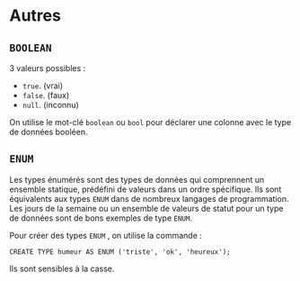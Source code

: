 # Autres

## `BOOLEAN`

3 valeurs possibles :

- `true`. (vrai)
- `false`. (faux)
- `null`. (inconnu)

On utilise le mot-clé `boolean` ou `bool` pour déclarer une colonne avec le type de données booléen.

## `ENUM`

Les types énumérés sont des types de données qui comprennent un ensemble statique, prédéfini de valeurs dans un ordre spécifique. Ils sont équivalents aux types `ENUM` dans de nombreux langages de programmation. Les jours de la semaine ou un ensemble de valeurs de statut pour un type de données sont de bons exemples de type `ENUM`.

Pour créer des types `ENUM` , on utilise la commande :

```
CREATE TYPE humeur AS ENUM ('triste', 'ok', 'heureux');
```

Ils sont sensibles à la casse.
